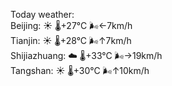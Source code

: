 Today weather:  
Beijing: ☀️   🌡️+27°C 🌬️←7km/h  
Tianjin: ☀️   🌡️+28°C 🌬️↑7km/h  
Shijiazhuang: ☁️   🌡️+33°C 🌬️→19km/h  
Tangshan: ☀️   🌡️+30°C 🌬️↑10km/h  
